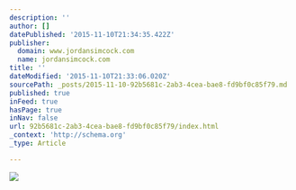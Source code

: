 ```yaml
---
description: ''
author: []
datePublished: '2015-11-10T21:34:35.422Z'
publisher:
  domain: www.jordansimcock.com
  name: jordansimcock.com
title: ''
dateModified: '2015-11-10T21:33:06.020Z'
sourcePath: _posts/2015-11-10-92b5681c-2ab3-4cea-bae8-fd9bf0c85f79.md
published: true
inFeed: true
hasPage: true
inNav: false
url: 92b5681c-2ab3-4cea-bae8-fd9bf0c85f79/index.html
_context: 'http://schema.org'
_type: Article

---
```

![](http://static1.squarespace.com/static/53a555fde4b04b8d93b0249c/53a55c3de4b0b7aebb4fe573/5491a897e4b080f78ce323d0/1418832026728/IMG_8164.JPG?format=2500w)
